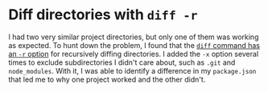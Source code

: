 # Diff directories with `diff -r`

I had two very similar project directories, but only one of them was working as expected.
To hunt down the problem, I found that the [`diff` command has an `-r` option](https://www.man7.org/linux/man-pages/man1/diff.1.html) for recursively diffing directories.
I added the `-x` option several times to exclude subdirectories I didn't care about, such as `.git` and `node_modules`.
With it, I was able to identify a difference in my `package.json` that led me to why one project worked and the other didn't.
